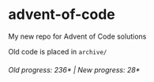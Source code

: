 # advent-of-code

My new repo for Advent of Code solutions

Old code is placed in `archive/`

###### Old progress: 236* | New progress: 28*
